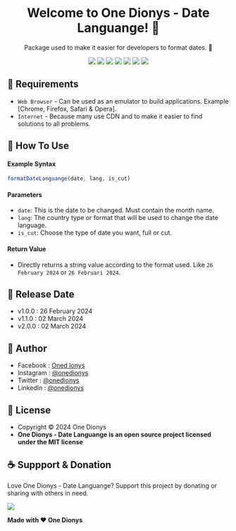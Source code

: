 <h1 align="center">Welcome to One Dionys - Date Languange! 👋 </h1>

<p align="center">Package used to make it easier for developers to format dates. 💖 </p>

<p align="center">
<img src="https://img.shields.io/github/contributors/onedionys/onedionys-date-languange?style=flat-square">
<img src="https://img.shields.io/github/issues/onedionys/onedionys-date-languange?style=flat-square">
<img src="https://img.shields.io/github/stars/onedionys/onedionys-date-languange?style=flat-square"> 
<img src="https://img.shields.io/github/forks/onedionys/onedionys-date-languange?style=flat-square">
<img src="https://img.shields.io/github/last-commit/onedionys/onedionys-date-languange.svg?style=flat-square">
<img src="https://img.shields.io/github/languages/code-size/onedionys/onedionys-date-languange?style=flat-square">
<img src="https://img.shields.io/github/license/onedionys/onedionys-date-languange?style=flat-square">
</p>

## 💾 Requirements

* `Web Browser` - Can be used as an emulator to build applications. Example [Chrome, Firefox, Safari & Opera].
* `Internet` - Because many use CDN and to make it easier to find solutions to all problems.

## 🎯 How To Use

#### Example Syntax

```javascript
formatDateLanguange(date, lang, is_cut)
```

#### Parameters

* `date`: This is the date to be changed. Must contain the month name.
* `lang`: The country type or format that will be used to change the date language.
* `is_cut`: Choose the type of date you want, full or cut.

#### Return Value

* Directly returns a string value according to the format used. Like `26 February 2024` or `26 Februari 2024`.

## 📆 Release Date

* v1.0.0 : 26 February 2024
* v1.1.0 : 02 March 2024
* v2.0.0 : 02 March 2024

## 🧑 Author

* Facebook : <a href="https://www.facebook.com/theonedionys"> Oned Ionys</a>
* Instagram : <a href="https://www.instagram.com/onedionys/"> @onedionys</a>
* Twitter : <a href="https://twitter.com/onedionys"> @onedionys</a>
* LinkedIn :  <a href="https://www.linkedin.com/in/onedionys/"> @onedionys</a>

## 📝 License

* Copyright © 2024 One Dionys
* **One Dionys - Date Languange is an open source project licensed under the MIT license**

## ☕️ Suppport & Donation

Love One Dionys - Date Languange? Support this project by donating or sharing with others in need.

<a href="https://www.buymeacoffee.com/onedionys"><img src="https://img.shields.io/badge/Buy_Me_A_Coffee-FFDD00?style=for-the-badge&logo=buy-me-a-coffee&logoColor=black"/> </a>

**Made with ❤️ One Dionys**
